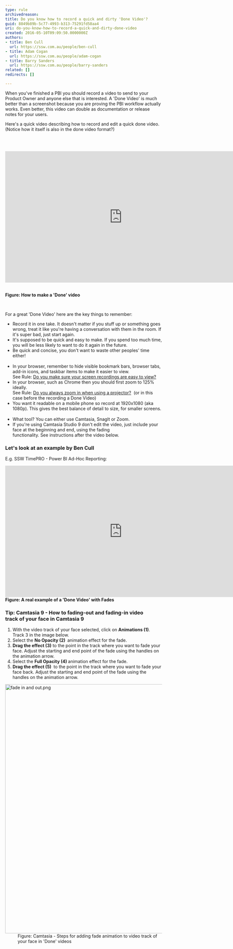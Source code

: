 ```yaml
---
type: rule
archivedreason: 
title: Do you know how to record a quick and dirty 'Done Video'?
guid: 8849b89b-5c77-4993-b313-75291fd58aa4
uri: do-you-know-how-to-record-a-quick-and-dirty-done-video
created: 2016-05-10T09:09:50.0000000Z
authors:
- title: Ben Cull
  url: https://ssw.com.au/people/ben-cull
- title: Adam Cogan
  url: https://ssw.com.au/people/adam-cogan
- title: Barry Sanders
  url: https://ssw.com.au/people/barry-sanders
related: []
redirects: []

---
```



<p class="ssw15-rteElement-P">​​When you've finished a PBI you should record a video to send to your Product Owner and anyone else that is interested. A 'Done Video' is much better than a screenshot because you are proving&#160;the PBI workflow actually works. Even better,&#160;this video can double as documentation or&#160;release notes for your users.​<br></p><p class="ssw15-rteElement-P">Here's a quick video describing how to record and edit&#160;a quick done video. (Notice&#160;how it itself is also in the done video format?)<br></p>
<br><excerpt class='endintro'></excerpt><br>
<p><iframe width="750" height="422" src="https&#58;//www.youtube.com/embed/CjwkGk1LcJ0" frameborder="0"></iframe>&#160;<br></p><div><strong>Figure&#58; How to make a 'Done' video​</strong><br> 
<p><br></p><p>For a great 'Done Video' here are the key things to remember&#58;</p><ul><li>Record it in one take. It doesn't matter if you stuff up or something goes wrong, treat it like you're having a conversation with them in the room. If it's super bad, just start again.<br></li><li>It's supposed to be quick and easy to make. If you spend too much time, you will be less likely to want to do it again in the future.</li><li>Be quick and concise, you don't want to waste other peoples'&#160;time either!<br><br></li><li>In your browser, remember to&#160;hide visible bookmark bars,&#160;browser tabs, add-in icons, and taskbar items to make it easier to view.&#160;<br>See Rule&#58;&#160;<a href="/_layouts/15/FIXUPREDIRECT.ASPX?WebId=3dfc0e07-e23a-4cbb-aac2-e778b71166a2&amp;TermSetId=07da3ddf-0924-4cd2-a6d4-a4809ae20160&amp;TermId=d6c8ec14-f604-490a-a96a-82315794cd6b" target="_blank" style="background-color&#58;initial;">Do you make sure your screen recordings are easy to view?</a></li><li>In your&#160;browser, such as Chrome then you should first zoom to 125% ideally. <br>See Rule&#58;&#160;<a href="/_layouts/15/FIXUPREDIRECT.ASPX?WebId=3dfc0e07-e23a-4cbb-aac2-e778b71166a2&amp;TermSetId=07da3ddf-0924-4cd2-a6d4-a4809ae20160&amp;TermId=01b38f0f-597f-4410-84de-465a705aabea" target="_blank" style="background-color&#58;initial;">Do you always zoom in when using a projector?</a><span style="background-color&#58;initial;">&#160; (or in this case&#160;before the recording a Done Video)</span></li><li>You want it readable on a mobile phone so&#160;record at 1920x1080 (aka 1080p). This gives the best balance of detail to size, for smaller screens.<br><br></li><li>What tool?&#160;You can either use Camtasia, SnagIt or Zoom.<br></li><li>If you're using Camtasia Studio 9 don't edit the video, just include your face at the beginning and end, using the fading functionality.&#160;See&#160;instructions<span style="background-color&#58;initial;"> after the video&#160;below.</span></li></ul><h3 class="ssw15-rteElement-H3">Let's look at an example by Ben Cull<br></h3><p>E.g. SSW TimePRO - Power BI Ad-Hoc Reporting&#58;</p>
<iframe width="750" height="422" src="https&#58;//www.youtube.com/embed/nG4IAxdEWQg" frameborder="0"></iframe><br>
<div><strong>Figure&#58; A real example of a 'Done Video' with Fades</strong><br></div><h3 class="ssw15-rteElement-H3">Tip&#58; Camtasia 9&#160;- How to fading-out and fading-in&#160;video track&#160;of your face&#160;in Camtasia 9<br></h3><div><ol><li>With the video track of your face selected, click on&#160;<strong>Animations (1)</strong>. Track 3 in the image below.</li><li>Select&#160;the&#160;<strong>No Opacity (2)&#160;&#160;</strong>animation effect for the fade.</li><li><strong>Drag the effect (3)</strong> to the point in the track where you want to fade your face.&#160;Adjust the starting and end point&#160;of the fade using the handles on the animation arrow.</li><li>Select the&#160;<strong>Full Opacity (4)&#160;</strong>animation effect for the fade.<br></li><li>
         <strong>Drag the effect (5)&#160;</strong> to the point in the track where you want to fade your face back. Adjust the starting and end point of the fade&#160;using the handles on the animation arrow.<br></li></ol><dl class="image"><dt><img src="/SiteAssets/record-a-quick-and-dirty-done-video/fade%20in%20and%20out.png" alt="fade in and out.png" style="width&#58;800px;" /></dt><dd>Figure&#58; Camtasia -&#160;Steps for adding fade animation to video track&#160;of your face in 'Done' videos<br></dd></dl></div></div>


